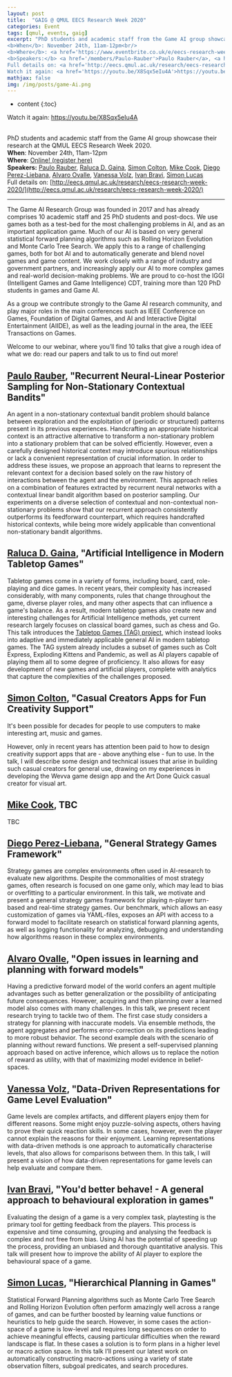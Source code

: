 ```yaml
---
layout: post
title:  "GAIG @ QMUL EECS Research Week 2020"
categories: Event
tags: [qmul, events, gaig]
excerpt: "PhD students and academic staff from the Game AI group showcase their research at the QMUL EECS Research Week 2020.<br/>
<b>When</b>: November 24th, 11am-12pm<br/>
<b>Where</b>: <a href='https://www.eventbrite.co.uk/e/eecs-research-week-2020-tickets-121513719807'>Online! (register here)</a><br/>
<b>Speakers:</b> <a href='/members/Paulo-Rauber'>Paulo Rauber</a>, <a href='/members/Raluca-Gaina'>Raluca D. Gaina</a>, <a href='/members/Simon-Colton'>Simon Colton</a>, <a href='/members/Mike-Cook'>Mike Cook</a>, <a href='/members/Diego-Perez-Liebana'>Diego Perez-Liebana</a>, <a href='/members/Alvaro-Ovalle'>Alvaro Ovalle</a>, <a href='/members/Vanessa-Volz'>Vanessa Volz</a>, <a href='/members/Ivan-Bravi'>Ivan Bravi</a>, <a href='/members/Simon-Lucas'>Simon Lucas</a><br/>
Full details on: <a href='http://eecs.qmul.ac.uk/research/eecs-research-week-2020/'>http://eecs.qmul.ac.uk/research/eecs-research-week-2020/</a><br/>
Watch it again: <a href='https://youtu.be/X8Sqx5eIu4A'>https://youtu.be/X8Sqx5eIu4A</a>"
mathjax: false
img: /img/posts/game-Ai.png
---
```


* content
{:toc}

Watch it again: <a href='https://youtu.be/X8Sqx5eIu4A'>https://youtu.be/X8Sqx5eIu4A</a><br/><br/>

PhD students and academic staff from the Game AI group showcase their research at the QMUL EECS Research Week 2020.<br/>
<b>When</b>: November 24th, 11am-12pm<br/>
<b>Where</b>: <a href="https://www.eventbrite.co.uk/e/eecs-research-week-2020-tickets-121513719807">Online! (register here)</a><br/>
<b>Speakers:</b> [Paulo Rauber](/members/Paulo-Rauber), [Raluca D. Gaina](/members/Raluca-Gaina), [Simon Colton](/members/Simon-Colton), [Mike Cook](/members/Mike-Cook), [Diego Perez-Liebana](/members/Diego-Perez-Liebana), [Alvaro Ovalle](/members/Alvaro-Ovalle), [Vanessa Volz](/members/Vanessa-Volz), [Ivan Bravi](/members/Ivan-Bravi), [Simon Lucas](/members/Simon-Lucas)<br/>
Full details on: [http://eecs.qmul.ac.uk/research/eecs-research-week-2020/](http://eecs.qmul.ac.uk/research/eecs-research-week-2020/)

<hr/>

The Game AI Research Group was founded in 2017 and has already comprises 10 academic staff and 25 PhD students and post-docs.  We use games both as a test-bed for the most challenging problems in AI, and as an important application game.  Much of our AI is based on very general statistical forward planning algorithms such as Rolling Horizon Evolution and Monte Carlo Tree Search.  We apply this to a range of challenging games, both for bot AI and to automatically generate and blend novel games and game content.  We work closely with a range of industry and government partners, and increasingly apply our AI to more complex games and real-world decision-making problems.  We are proud to co-host the IGGI (Intelligent Games and Game Intelligence) CDT, training more than 120 PhD students in games and Game AI.

As a group we contribute strongly to the Game AI research community, and play major roles in the main conferences such as IEEE Conference on Games, Foundation of Digital Games, and AI and Interactive Digital Entertainment (AIIDE), as well as the leading journal in the area, the IEEE Transactions on Games.

Welcome to our webinar, where you’ll find 10 talks that give a rough idea of what we do: read our papers and talk to us to find out more!

## [Paulo Rauber](/members/Paulo-Rauber), "Recurrent Neural-Linear Posterior Sampling for Non-Stationary Contextual Bandits"

An agent in a non-stationary contextual bandit problem should balance between exploration and the exploitation of (periodic or structured) patterns present in its previous experiences. Handcrafting an appropriate historical context is an attractive alternative to transform a non-stationary problem into a stationary problem that can be solved efficiently. However, even a carefully designed historical context may introduce spurious relationships or lack a convenient representation of crucial information. In order to address these issues, we propose an approach that learns to represent the relevant context for a decision based solely on the raw history of interactions between the agent and the environment. This approach relies on a combination of features extracted by recurrent neural networks with a contextual linear bandit algorithm based on posterior sampling. Our experiments on a diverse selection of contextual and non-contextual non-stationary problems show that our recurrent approach consistently outperforms its feedforward counterpart, which requires handcrafted historical contexts, while being more widely applicable than conventional non-stationary bandit algorithms.

## [Raluca D. Gaina](/members/Raluca-Gaina), "Artificial Intelligence in Modern Tabletop Games"

Tabletop games come in a variety of forms, including board, card, role-playing and dice games. In recent years, their complexity has increased considerably, with many components, rules that change throughout the game, diverse player roles, and many other aspects that can influence a game's balance. As a result, modern tabletop games also create new and interesting challenges for Artificial Intelligence methods, yet current research largely focuses on classical board games, such as chess and Go. This talk introduces the [Tabletop Games (TAG) project](/projects/TAG), which instead looks into adaptive and immediately applicable general AI in modern tabletop games. The TAG system already includes a subset of games such as Colt Express, Exploding Kittens and Pandemic, as well as AI players capable of playing them all to some degree of proficiency. It also allows for easy development of new games and artificial players, complete with analytics that capture the complexities of the challenges proposed.

## [Simon Colton](/members/Simon-Colton), "Casual Creators Apps for Fun Creativity Support"

It's been possible for decades for people to use computers to make interesting art, music and games.

However, only in recent years has attention been paid to how to design creativity support apps that are - above anything else - fun to use. In the talk, I will describe some design and technical issues that arise in building such casual creators for general use, drawing on my experiences in developing the Wevva game design app and the Art Done Quick casual creator for visual art.

## [Mike Cook](/members/Mike-Cook), TBC

TBC

## [Diego Perez-Liebana](/members/Diego-Perez-Liebana), "General Strategy Games Framework"

Strategy games are complex environments often used in AI-research to evaluate new algorithms. Despite the commonalities of most strategy games, often research is focused on one game only, which may lead to bias or overfitting to a particular environment. In this talk, we motivate and present a general strategy games framework for playing n-player turn-based and real-time strategy games. Our benchmark, which allows an easy customization of games via YAML-files, exposes an API with access to a forward model to facilitate research on statistical forward planning agents, as well as logging functionality for analyzing, debugging and understanding how algorithms reason in these complex environments.

## [Alvaro Ovalle](/members/Alvaro-Ovalle), "Open issues in learning and planning with forward models"

Having a predictive forward model of the world confers an agent multiple advantages such as better generalization or the possibility of anticipating future consequences. However, acquiring and then planning over a learned model also comes with many challenges. In this talk, we present recent research trying to tackle two of them. The first case study considers a strategy for planning with inaccurate models. Via ensemble methods, the agent aggregates and performs error-correction on its predictions leading to more robust behavior. The second example deals with the scenario of planning without reward functions. We present a self-supervised planning approach based on active inference, which allows us to replace the notion of reward as utility, with that of maximizing model evidence in belief-spaces.

## [Vanessa Volz](/members/Vanessa-Volz), "Data-Driven Representations for Game Level Evaluation"

Game levels are complex artifacts, and different players enjoy them for different reasons. Some might enjoy puzzle-solving aspects, others having to prove their quick reaction skills. In some cases, however, even the player cannot explain the reasons for their enjoyment. Learning representations with data-driven methods is one approach to automatically characterise levels, that also allows for comparisons between them. In this talk, I will present a vision of how data-driven representations for game levels can help evaluate and compare them.

## [Ivan Bravi](/members/Ivan-Bravi), "You'd better behave! - A general approach to behavioural exploration in games"

Evaluating the design of a game is a very complex task, playtesting is the primary tool for getting feedback from the players. This process is expensive and time consuming, grouping and analysing the feedback is complex and not free from bias. Using AI has the potential of speeding up the process, providing an unbiased and thorough quantitative analysis. This talk will present how to improve the ability of AI player to explore the behavioural space of a game.

## [Simon Lucas](/members/Simon-Lucas), "Hierarchical Planning in Games"

Statistical Forward Planning algorithms such as Monte Carlo Tree Search and Rolling Horizon Evolution often perform amazingly well across a range of games, and can be further boosted by learning value functions or heuristics to help guide the search.  However, in some cases the action-space of a game is low-level and requires long sequences on order to achieve meaningful effects, causing particular difficulties when the reward landscape is flat.  In these cases a solution is to form plans in a higher level or macro action space.  In this talk I’ll present our latest work on automatically constructing macro-actions using a variety of state observation filters, subgoal predicates, and search procedures.
